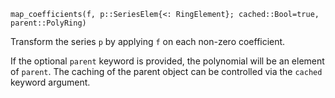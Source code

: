 ```
map_coefficients(f, p::SeriesElem{<: RingElement}; cached::Bool=true, parent::PolyRing)
```

Transform the series `p` by applying `f` on each non-zero coefficient.

If the optional `parent` keyword is provided, the polynomial will be an element of `parent`. The caching of the parent object can be controlled via the `cached` keyword argument.
